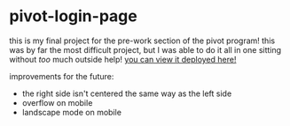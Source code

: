 # pivot-login-page
 
this is my final project for the pre-work section of the pivot program! this was by far the most difficult project, but I was able to do it all in one sitting without *too* much outside help! <a href="https://jhbforlife-pivot-login-page.netlify.app">you can view it deployed here!</a>

improvements for the future:
- the right side isn't centered the same way as the left side
- overflow on mobile
- landscape mode on mobile
